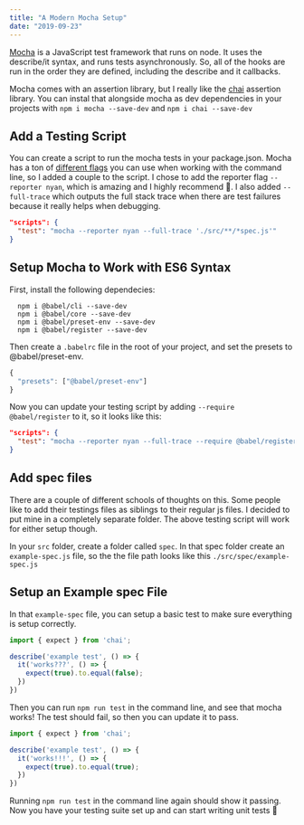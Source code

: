 ```yaml
---
title: "A Modern Mocha Setup"
date: "2019-09-23"
---
```


[Mocha](https://mochajs.org) is a JavaScript test framework that runs on node. It uses the describe/it syntax, and runs tests asynchronously. So, all of the hooks are run in the order they are defined, including the describe and it callbacks.

Mocha comes with an assertion library, but I really like the [chai](https://www.chaijs.com/) assertion library. You can instal that alongside mocha as dev dependencies in your projects with `npm i mocha --save-dev` and `npm i chai --save-dev`

## Add a Testing Script
You can create a script to run the mocha tests in your package.json. Mocha has a ton of [different flags](https://mochajs.org/#command-line-usage) you can use when working with the command line, so I added a couple to the script. I chose to add the reporter flag `--reporter nyan`, which is amazing and I highly recommend 🌈. I also added `--full-trace` which outputs the full stack trace when there are test failures because it really helps when debugging.

```json
"scripts": {
  "test": "mocha --reporter nyan --full-trace './src/**/*spec.js'"
}
```

## Setup Mocha to Work with ES6 Syntax

First, install the following dependecies:

```
  npm i @babel/cli --save-dev
  npm i @babel/core --save-dev
  npm i @babel/preset-env --save-dev
  npm i @babel/register --save-dev
```

Then create a `.babelrc` file in the root of your project, and set the presets to @babel/preset-env.

```js
{
  "presets": ["@babel/preset-env"]
} 
```

Now you can update your testing script by adding `--require @babel/register` to it, so it looks like this:

```json
"scripts": {
  "test": "mocha --reporter nyan --full-trace --require @babel/register './src/**/*spec.js'"
}
```

## Add spec files
There are a couple of different schools of thoughts on this. Some people like to add their testings files as siblings to their regular js files. I decided to put mine in a completely separate folder. The above testing script will work for either setup though.

In your `src` folder, create a folder called `spec`. In that spec folder create an `example-spec.js` file, so the the file path looks like this `./src/spec/example-spec.js`

## Setup an Example spec File

In that `example-spec` file, you can setup a basic test to make sure everything is setup correctly.

```js
import { expect } from 'chai';

describe('example test', () => {
  it('works???', () => {
    expect(true).to.equal(false);
  })
})
```

Then you can run `npm run test` in the command line, and see that mocha works! The test should fail, so then you can update it to pass.


```js
import { expect } from 'chai';

describe('example test', () => {
  it('works!!!', () => {
    expect(true).to.equal(true);
  })
})
```

Running `npm run test` in the command line again should show it passing. Now you have your testing suite set up and can start writing unit tests 🎉